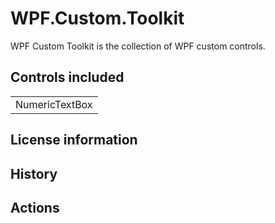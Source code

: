 # WPF.Custom.Toolkit
WPF Custom Toolkit is the collection of WPF custom controls. 

## Controls included
<table>
<tr>
<td><a>NumericTextBox</a></td>
</tr>
</table>

## License information

## History

## Actions
